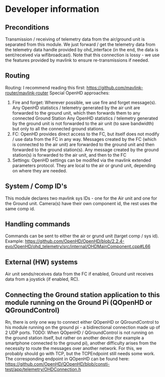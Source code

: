 # Developer information

## Preconditions

Transmission / receiving of telemetry data from the air/ground unit is separated from this module.
We just forward / get the telemetry data from the telemetry data handle provided by ohd_interface (in the end, the data is sent/received
via wifibroadcast). Note that this connection is lossy - we use the features provided by mavlink to ensure re-transmissions if needed.

## Routing

Routing: I recommend reading this first: https://github.com/mavlink-router/mavlink-router
Special OpenHD approaches:
1) Fire and forget: Wherever possible, we use fire and forget message(s). Any OpenHD statistics / telemetry generated by the air unit
   are forwarded to the ground unit, which then forwards them to any connected Ground Station
   Any OpenHD statistics / telemetry generated by the ground unit is not forwarded to the air unit (to save bandwidth) but only to
   all the connected ground stations.
2) FC: OpenHD provides direct access to the FC, but itself does not modify / use data from the FC in any way. Messages created by the FC
   (which is connected to the air unit) are forwarded to the ground unit and then forwarded to the ground station(s). Any message created by
    the ground station(s) is forwarded to the air unit, and then to the FC
3) Settings: OpenHD settings can be modifed via the mavlink extended parameters protocol. They are local to the air or grund unit, depending on
   where they are needed. 

## System / Comp ID's

This module declares two mavlink sys IDs - one for the Air unit and one for the Ground unit. Camera(s) have their own component id, the rest uses
the same comp id.

## Handling commands

Commands can be sent to either the air or grund unit (target comp / sys id). Example:
https://github.com/OpenHD/OpenHD/blob/2.2.4-evo/OpenHD/ohd_telemetry/src/internal/OHDMainComponent.cpp#L66

## External (HW) systems

Air unit sends/receives data from the FC if enabled, Ground unit receives data from a joystick (if enabled, RC).

## Connecting the  Ground station application to this module running on the Ground Pi (QOpenHD or QGroundControl)

Rn, there is only one way to connect either QOpenHD or QGroundControl to his module running on the ground pi - a
bidirectional connection made up of 2 UDP ports. TODO: When QOpenHD / QGroundControl is not running on the ground
station itself, but rather on another device (for example a smartphone connected to the ground pi), another difficulty
arises from the necessity to route the messages over another network. For this, we probably should go with TCP, but the
TCPEndpoint still needs some work. The corresponding endpoint in QOpenHD can be found
here: https://github.com/OpenHD/QOpenHD/blob/consti-test/app/telemetry/OHDConnection.h

